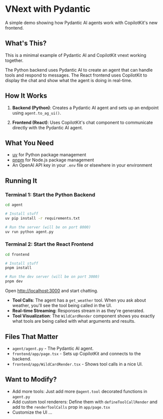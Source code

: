 # VNext with Pydantic

A simple demo showing how Pydantic AI agents work with CopilotKit's new frontend.

## What's This?

This is a minimal example of Pydantic AI and CopilotKit vnext working together.

The Python backend uses Pydantic AI to create an agent that can handle tools and respond to messages. The React frontend uses CopilotKit to display the chat and show what the agent is doing in real-time.

## How It Works

1. **Backend (Python)**: Creates a Pydantic AI agent and sets up an endpoint using `agent.to_ag_ui()`.

2. **Frontend (React)**: Uses CopilotKit's chat component to communicate directly with the Pydantic AI agent.

## What You Need

- [uv](https://docs.astral.sh/uv/) for Python package management
- [pnpm](https://pnpm.io/) for Node.js package management
- An OpenAI API key in your `.env` file or elsewhere in your environment

## Running It

### Terminal 1: Start the Python Backend

```bash
cd agent

# Install stuff
uv pip install -r requirements.txt

# Run the server (will be on port 8000)
uv run python agent.py
```

### Terminal 2: Start the React Frontend

```bash
cd frontend

# Install stuff
pnpm install

# Run the dev server (will be on port 3000)
pnpm dev
```

Open [http://localhost:3000](http://localhost:3000) and start chatting.

- **Tool Calls**: The agent has a `get_weather` tool. When you ask about weather, you'll see the tool being called in the UI.
- **Real-time Streaming**: Responses stream in as they're generated.
- **Tool Visualization**: The `WildCardRender` component shows you exactly what tools are being called with what arguments and results.

## Files That Matter

- `agent/agent.py` - The Pydantic AI agent.
- `frontend/app/page.tsx` - Sets up CopilotKit and connects to the backend.
- `frontend/app/WildCardRender.tsx` - Shows tool calls in a nice UI.

## Want to Modify?

- Add more tools: Just add more `@agent.tool` decorated functions in `agent.py`
- Add custom tool renderers: Define them with `defineToolCallRender` and add to the `renderToolCalls` prop in `app/page.tsx`
- Customize the UI ...
